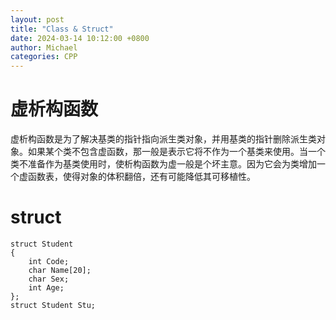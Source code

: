 ```yaml
---
layout: post
title: "Class & Struct"
date: 2024-03-14 10:12:00 +0800
author: Michael
categories: CPP
---
```


# 虚析构函数
虚析构函数是为了解决基类的指针指向派生类对象，并用基类的指针删除派生类对象。如果某个类不包含虚函数，那一般是表示它将不作为一个基类来使用。当一个类不准备作为基类使用时，使析构函数为虚一般是个坏主意。因为它会为类增加一个虚函数表，使得对象的体积翻倍，还有可能降低其可移植性。

# struct

    struct Student
    {
        int Code;
        char Name[20];
        char Sex;
        int Age;
    };
    struct Student Stu;